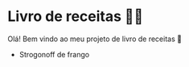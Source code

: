 # Livro de receitas :man_cook:

Olá! Bem vindo ao meu projeto de livro de receitas :clap:

- Strogonoff de frango
